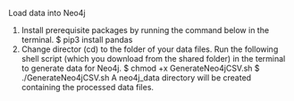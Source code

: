 Load data into Neo4j
1. Install prerequisite packages by running the command below in the terminal. $ pip3 install pandas
2. Change director (cd) to the folder of your data files. Run the following shell script (which you download from the shared folder) in the terminal to generate data for Neo4j.
$ chmod +x GenerateNeo4jCSV.sh $ ./GenerateNeo4jCSV.sh
A neo4j_data directory will be created containing the processed data files.
